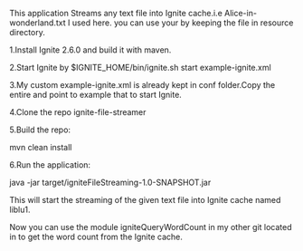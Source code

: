 This application Streams any text file into Ignite cache.i.e Alice-in-wonderland.txt I used here.
you can use your by keeping the file in resource directory.

1.Install Ignite 2.6.0 and build it with maven.

2.Start Ignite by $IGNITE_HOME/bin/ignite.sh start example-ignite.xml

3.My custom example-ignite.xml is already kept in conf folder.Copy the entire and point to example that to start Ignite.

4.Clone the repo ignite-file-streamer

5.Build the repo:

mvn clean install

6.Run the application:

java -jar target/igniteFileStreaming-1.0-SNAPSHOT.jar

This will start the streaming of the given text file into Ignite cache named liblu1.

Now you can use the module igniteQueryWordCount in my other git located in to get the word count from the Ignite cache.



